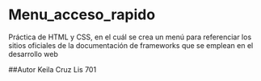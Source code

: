 # Menu_acceso_rapido
Práctica de HTML y CSS, en el cuál se crea un menú para referenciar los sitios oficiales de la documentación de frameworks que se emplean en el desarrollo web

##Autor
Keila Cruz Lis 701
